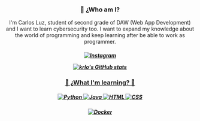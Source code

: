 <h3 align=center> 👋 ¿Who am I?</h3>
<p align=center>I'm Carlos Luz, student of second grade of DAW (Web App Development) and I want to learn cybersecurity too.
I want to expand my knowledge about the world of programming and keep learning after be able to work as programmer.
</p>
<h5 align=center>
  
<a href="https://instagram.com/carlosluzg">![Instagram](https://img.shields.io/badge/Instagram-%23E4405F.svg?style=for-the-badge&logo=Instagram&logoColor=white)

![krlo's GitHub stats](https://github-readme-stats.vercel.app/api?username=krlosl&show_icons=true&theme=tokyonight)

</h5>
<h3 align=center> 📎 ¿What I'm learning? 📎 </h3>
<h5 align=center>
  
![Python](https://img.shields.io/badge/python-3670A0?style=for-the-badge&logo=python&logoColor=ffdd54)  ![Java](https://img.shields.io/badge/java-%23ED8B00.svg?style=for-the-badge&logo=openjdk&logoColor=white) ![HTML](https://img.shields.io/badge/html-%23E34F26.svg?style=for-the-badge&logo=html5&logoColor=white) ![CSS](https://img.shields.io/badge/css-%231572B6.svg?style=for-the-badge&logo=css3&logoColor=white)

</h5>
<h5 align=center>
  
![Docker](https://img.shields.io/badge/docker-%230db7ed.svg?style=for-the-badge&logo=docker&logoColor=white)

</h5>
